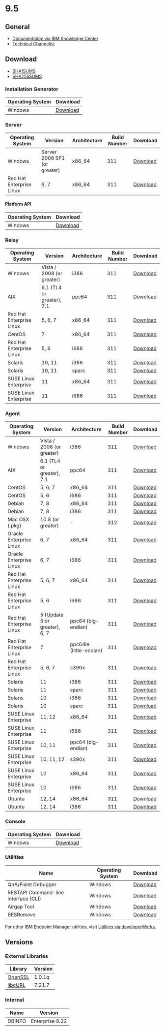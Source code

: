 # 9.5

## General
* [Documentation via IBM Knowledge Center](https://www.ibm.com/support/knowledgecenter/SSQL82_9.5.0/com.ibm.tivoli.tem.doc/welcome/BigFix_Platform_welcome.html)
* [Technical Changelist](https://support.bigfix.com/bes/changes/fullchangelist-95.txt)

## Download
* [SHA1SUMS](SHA1SUMS)
* [SHA256SUMS](SHA256SUMS)

### Installation Generator
| Operating System | Download |
| ---------------- | -------- |
| Windows | [Download](http://software.bigfix.com/download/bes/95/BigFix-BES-9.5.0.311.exe) |

### Server
| Operating System | Version | Architecture | Build Number | Download |
| ---------------- | ------- | ------------ | ------------ | -------- |
| Windows | Server 2008 SP1 (or greater) | x86_64 | 311 | [Download](http://software.bigfix.com/download/bes/95/BigFix-BES-Server-9.5.0.311.exe) |
| Red Hat Enterprise Linux | 6, 7 | x86_64 | 311 | [Download](http://software.bigfix.com/download/bes/95/ServerInstaller_9.5.0.311-rhe6.x86_64.tgz) |

#### Platform API
| Operating System | Download |
| ---------------- | -------- |
| Windows | [Download](http://software.bigfix.com/download/bes/95/BigFix-BES-ServerAPI-9.5.0.311.exe) |

### Relay
| Operating System | Version | Architecture | Build Number | Download |
| ---------------- | ------- | ------------ | ------------ | -------- |
| Windows | Vista / 2008 (or greater) | i386 | 311 | [Download](http://software.bigfix.com/download/bes/95/BigFix-BES-Relay-9.5.0.311.exe) |
| AIX | 6.1 (TL4 or greater), 7.1 | ppc64 | 311 | [Download](http://software.bigfix.com/download/bes/95/BESRelay-9.5.0.311.ppc64_aix61.pkg) |
| Red Hat Enterprise Linux | 5, 6, 7 | x86_64 | 311 | [Download](http://software.bigfix.com/download/bes/95/BESRelay-9.5.0.311-rhe5.x86_64.rpm) |
| CentOS | 7 | x86_64 | 311 | [Download](http://software.bigfix.com/download/bes/95/BESRelay-9.5.0.311-rhe5.x86_64.rpm) |
| Red Hat Enterprise Linux | 5, 6 | i686 | 311 | [Download](http://software.bigfix.com/download/bes/95/BESRelay-9.5.0.311-rhe5.i686.rpm) |
| Solaris | 10, 11 | i386 | 311 | [Download](http://software.bigfix.com/download/bes/95/BESRelay-9.5.0.311.x86_sol10.pkg) |
| Solaris | 10, 11 | sparc | 311 | [Download](http://software.bigfix.com/download/bes/95/BESRelay-9.5.0.311.sparc_sol10.pkg) |
| SUSE Linux Enterprise | 11 | x86_64 | 311 | [Download](http://software.bigfix.com/download/bes/95/BESRelay-9.5.0.311-sle11.x86_64.rpm) |
| SUSE Linux Enterprise | 11 | i686 | 311 | [Download](http://software.bigfix.com/download/bes/95/BESRelay-9.5.0.311-sle11.i686.rpm) |

### Agent
| Operating System | Version | Architecture | Build Number | Download |
| ---------------- | ------- | ------------ | ------------ | -------- |
| Windows | Vista / 2008 (or greater) | i386 | 311 | [Download](http://software.bigfix.com/download/bes/95/BigFix-BES-Client-9.5.0.311.exe) |
| AIX | 6.1 (TL4 or greater), 7.1 | ppc64 | 311 | [Download](http://software.bigfix.com/download/bes/95/BESAgent-9.5.0.311.ppc64_aix61.pkg) |
| CentOS | 5, 6, 7 | x86_64 | 311 | [Download](http://software.bigfix.com/download/bes/95/BESAgent-9.5.0.311-rhe5.x86_64.rpm) |
| CentOS | 5, 6 | i686 | 311 | [Download](http://software.bigfix.com/download/bes/95/BESAgent-9.5.0.311-rhe5.i686.rpm) |
| Debian | 7, 8 | x86_64 | 311 | [Download](http://software.bigfix.com/download/bes/95/BESAgent-9.5.0.311-debian6.amd64.deb) |
| Debian | 7, 8 | i386 | 311 | [Download](http://software.bigfix.com/download/bes/95/BESAgent-9.5.0.311-debian6.i386.deb) |
| Mac OSX (.pkg)| 10.8 (or greater) | - | 312 | [Download](http://software.bigfix.com/download/bes/95/BESAgent-9.5.0.312-BigFix_MacOSX10.7.pkg) |
| Oracle Enterprise Linux | 6, 7 | x86_64 | 311 | [Download](http://software.bigfix.com/download/bes/95/BESAgent-9.5.0.311-rhe5.x86_64.rpm) |
| Oracle Enterprise Linux | 6, 7 | i686 | 311 | [Download](http://software.bigfix.com/download/bes/95/BESAgent-9.5.0.311-rhe5.i686.rpm) |
| Red Hat Enterprise Linux | 5, 6, 7 | x86_64 | 311 | [Download](http://software.bigfix.com/download/bes/95/BESAgent-9.5.0.311-rhe5.x86_64.rpm) |
| Red Hat Enterprise Linux | 5, 6 | i686 | 311 | [Download](http://software.bigfix.com/download/bes/95/BESAgent-9.5.0.311-rhe5.i686.rpm) |
| Red Hat Enterprise Linux | 5 (Update 5 or greater), 6, 7 | ppc64 (big-endian) | 311 | [Download](http://software.bigfix.com/download/bes/95/BESAgent-9.5.0.311-rhe5.ppc64.rpm) |
| Red Hat Enterprise Linux | 7 | ppc64le (little-endian) | 311 | [Download](http://software.bigfix.com/download/bes/95/BESAgent-9.5.0.311-rhe7.ppc64le.rpm) |
| Red Hat Enterprise Linux | 5, 6, 7 | s390x | 311 | [Download](http://software.bigfix.com/download/bes/95/BESAgent-9.5.0.311-rhe5.s390x.rpm) |
| Solaris | 11 | i386 | 311 | [Download](http://software.bigfix.com/download/bes/95/BESAgent-9.5.0.311.x86_sol11.pkg) |
| Solaris | 11 | sparc | 311 | [Download](http://software.bigfix.com/download/bes/95/BESAgent-9.5.0.311.sparc_sol11.pkg) |
| Solaris | 10 | i386 | 311 | [Download](http://software.bigfix.com/download/bes/95/BESAgent-9.5.0.311.x86_sol10.pkg) |
| Solaris | 10 | sparc | 311 | [Download](http://software.bigfix.com/download/bes/95/BESAgent-9.5.0.311.sparc_sol10.pkg) |
| SUSE Linux Enterprise | 11, 12 | x86_64 | 311 | [Download](http://software.bigfix.com/download/bes/95/BESAgent-9.5.0.311-sle11.x86_64.rpm) |
| SUSE Linux Enterprise | 11 | i686 | 311 | [Download](http://software.bigfix.com/download/bes/95/BESAgent-9.5.0.311-sle11.i686.rpm) |
| SUSE Linux Enterprise | 10, 11 | ppc64 (big-endian) | 311 | [Download](http://software.bigfix.com/download/bes/95/BESAgent-9.5.0.311-sle10.ppc64.rpm) |
| SUSE Linux Enterprise | 10, 11, 12 | s390x | 311 | [Download](http://software.bigfix.com/download/bes/95/BESAgent-9.5.0.311-sle10.s390x.rpm) |
| SUSE Linux Enterprise | 10 | x86_64 | 311 | [Download](http://software.bigfix.com/download/bes/95/BESAgent-9.5.0.311-sle10.x86_64.rpm) |
| SUSE Linux Enterprise | 10 | i686 | 311 | [Download](http://software.bigfix.com/download/bes/95/BESAgent-9.5.0.311-sle10.i686.rpm) |
| Ubuntu | 12, 14 | x86_64 | 311 | [Download](http://software.bigfix.com/download/bes/95/BESAgent-9.5.0.311-ubuntu10.amd64.deb) |
| Ubuntu | 12, 14 | i386 | 311 | [Download](http://software.bigfix.com/download/bes/95/BESAgent-9.5.0.311-ubuntu10.i386.deb) | 

### Console
| Operating System | Download |
| ---------------- | -------- |
| Windows | [Download](http://software.bigfix.com/download/bes/95/BigFix-BES-Console-9.5.0.311.exe) |

### Utilities
| Name | Operating System | Download |
| ---- | ---------------- | -------- |
| QnA/Fixlet Debugger | Windows | [Download](http://software.bigfix.com/download/bes/95/util/QNA9.5.0.311.zip) |
| RESTAPI Command-line interface (CLI) | Windows | [Download](http://software.bigfix.com/download/bes/95/util/CLI9.5.0.311.zip) |
| Airgap Tool | Windows | [Download](http://software.bigfix.com/download/bes/95/util/AirgapTool9.5.0.311.zip) |
| BESRemove | Windows | [Download](http://software.bigfix.com/download/bes/95/util/BESRemove9.5.0.311.exe) |

For other IBM Endpoint Manager utilities, visit [Utilities via developerWorks](https://www.ibm.com/developerworks/community/wikis/home?lang=en#!/wiki/Tivoli%20Endpoint%20Manager/page/Utilities).

## Versions

### External Libraries
| Library | Version |
| ------- | ------- |
| [OpenSSL](https://www.openssl.org) | 1.0.1q |
| [libcURL](http://curl.haxx.se/libcurl/) | 7.21.7 |

### Internal
| Name | Version |
| ---- | ------- |
| DBINFO | Enterprise 8.22 |
